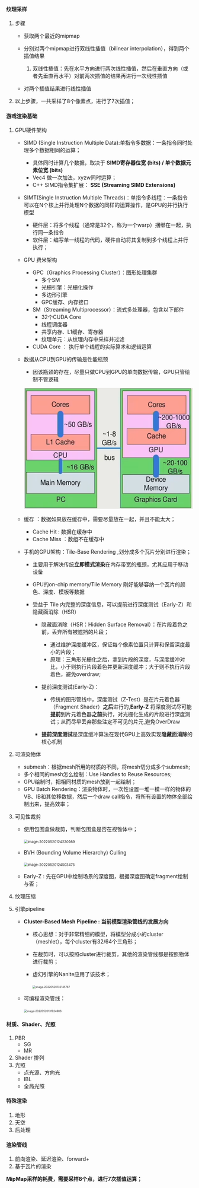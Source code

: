 #### 纹理采样

1. 步骤

   - 获取两个最近的mipmap

   - 分别对两个mipmap进行双线性插值（bilinear interpolation），得到两个插值结果
     1. 双线性插值：先在水平方向进行两次线性插值，然后在垂直方向（或者先垂直再水平）对前两次插值的结果再进行一次线性插值

   - 对两个插值结果进行线性插值

2. 以上步骤，一共采样了8个像素点，进行了7次插值；



#### 游戏渲染基础

1. GPU硬件架构
   - SIMD (Single Instruction Multiple Data):单指令多数据：一条指令同时处理多个数据相同的运算；
     - 具体同时计算几个数据，取决于 **SIMD寄存器位宽 (bits) / 单个数据元素位宽 (bits)**
     - Vec4 做一次加法，xyzw同时运算；
     - C++ SIMD指令集扩展： **SSE (Streaming SIMD Extensions)**
     
   - SIMT(Single Instruction Multiple Threads)：单指令多线程：一条指令可以在N个核上并行处理N个数据的同样的运算操作，是GPU的并行执行模型
   
     - 硬件层：将多个线程（通常是32个，称为一个warp）捆绑在一起，执行同一条指令
     - 软件层：编写单一线程的代码，硬件自动将其复制到多个线程上并行执行；
   
   - GPU 费米架构
   
     - GPC（Graphics Processing Cluster）：图形处理集群
       - 多个SM
       - 光栅引擎：光栅化操作
       - 多边形引擎
       - GPC缓存、内存接口
     - SM（Streaming Multiprocessor）：流式多处理器，包含以下部件
       - 32个CUDA Core
       - 线程调度器
       - 共享内存、L1缓存、寄存器
       - 纹理单元：从纹理内存中采样并过滤
     - CUDA Core ： 执行单个线程的实际算术和逻辑运算
   
   - 数据从CPU到GPU的传输是性能瓶颈
   
     - 因该瓶颈的存在，尽量只做CPU到GPU的单向数据传输，GPU只管绘制不管逻辑
   
     ![](images/dataFromCpu2Gpu.png)
   
   - 缓存 ：数据如果放在缓存中，需要尽量放在一起，并且不能太大；
   
     - Cache Hit : 数据在缓存中
     - Cache Miss ：数组不在缓存中
   
   - 手机的GPU架构：Tile-Base Rendering ,划分成多个瓦片分别进行渲染；
   
     - 主要用于解决传统**立即模式渲染**在内存带宽的瓶颈，尤其应用于移动设备
     
     - GPU的on-chip memory/Tile Memory 刚好能够容纳一个瓦片的颜色、深度、模板等数据
     
     - 受益于 Tile 内完整的深度信息，可以提前进行深度测试（Early-Z）和隐藏面消除（HSR）
       - 隐藏面消除（HSR：Hidden Surface Removal）：在片段着色之前，丢弃所有被遮挡的片段；
       
         - 通过维护深度缓冲区，保证每个像素位置只计算和保留深度最小的片段；
         - 原理：三角形光栅化之后，拿到片段的深度，与深度缓冲对比，小于则执行片段着色并更新深度缓冲；大于则不执行片段着色，避免overdraw;
       
       - 提前深度测试(Early-Z)：
       
         - 传统的图形管线中，深度测试（Z-Test）是在片元着色器（Fragment Shader）**之后**进行的,**Early-Z** 将深度测试尽可能**提前**到片元着色器**之前**执行，对光栅化生成的片段进行深度测试；从而尽早丢弃那些注定不可见的片元,避免OverDraw
       
       - **提前深度测试**是深度缓冲算法在现代GPU上高效实现**隐藏面消除**的核心机制
       
         
   
2. 可渲染物体

   - submesh：根据mesh所用的材质的不同，将mesh切分成多个submesh;
   - 多个相同的mesh怎么绘制：Use Handles to Reuse Resources;
   - GPU绘制时，把相同材质的mesh放到一起绘制；
   - GPU Batch Rendering：渲染物体时，一次性设置一堆一模一样的物体的VB、IB和其位移数据，然后一个draw call指令，将所有设置的物体全部绘制出来，提高效率；

3. 可见性裁剪

   - 使用包围盒做裁剪，判断包围盒是否在视锥体中；

     <img src="C:\Users\51039\AppData\Roaming\Typora\typora-user-images\image-20220520124220989.png" alt="image-20220520124220989" style="zoom:67%;" />

   - BVH (Bounding Volume Hierarchy) Culling

     <img src="C:\Users\51039\AppData\Roaming\Typora\typora-user-images\image-20220520124503475.png" alt="image-20220520124503475" style="zoom:67%;" />

   - Early-Z : 先在GPU中绘制场景的深度图，根据深度图确定fragment绘制与否；

4. 纹理压缩

5. 引擎pipeline

   - **Cluster-Based Mesh Pipeline : 当前模型渲染管线的发展方向**

     - 核心思想：对于非常精细的模型，将模型分成小的cluster（meshlet），每个cluster有32/64个三角形；  

     - 在裁剪时，可以按照cluster进行裁剪，其他的渲染管线都是按照物体进行裁剪；

     - 虚幻引擎的Nanite应用了该技术；

       <img src="C:\Users\51039\AppData\Roaming\Typora\typora-user-images\image-20220520132145787.png" alt="image-20220520132145787" style="zoom:50%;" />

   - 可编程渲染管线：

     <img src="C:\Users\51039\AppData\Roaming\Typora\typora-user-images\image-20220520131924986.png" alt="image-20220520131924986" style="zoom: 50%;" />

#### 材质、Shader、光照

1. PBR
   - SG
   - MR
2. Shader 排列
3. 光照
   - 点光源、方向光
   - IBL
   - 全局光照

#### 特殊渲染

1. 地形
2. 天空
3. 后处理

#### 渲染管线

1. 前向渲染、延迟渲染、forward+
2. 基于瓦片的渲染



**MipMap采样的耗费，需要采样8个点，进行7次插值运算；**
